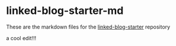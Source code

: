 # linked-blog-starter-md
These are the markdown files for the [linked-blog-starter](https://github.com/matthewwong525/linked-blog-starter) repository

a cool edit!!!

